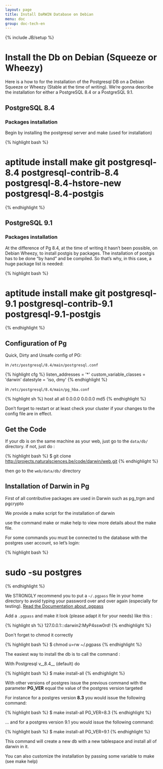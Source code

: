 ```yaml
---
layout: page
title: Install DaRWIN Database on Debian
menu: doc
group: doc-tech-en
---
```

{% include JB/setup %}

Install the Db on Debian (Squeeze or Wheezy)
============================================

Here is a how to for the installation of the Postgresql DB on a Debian
Squeeze or Wheezy (Stable at the time of writing).
We’re gonna describe the installation for either a PostgreSQL 8.4 or a
PostgreSQL 9.1.

PostgreSQL 8.4
--------------

### Packages installation

Begin by installing the postgresql server and make (used for
installation)

{% highlight bash %}
# aptitude install  make git postgresql-8.4 postgresql-contrib-8.4 postgresql-8.4-hstore-new postgresql-8.4-postgis
{% endhighlight %}

PostgreSQL 9.1
--------------

### Packages installation

At the difference of Pg 8.4, at the time of writing it hasn’t been
possible, on Debian Wheezy, to install postgis by packages. The
installation of postgis has to be done “by hand” and be compiled.
So that’s why, in this case, a huge package list is needed:

{% highlight bash %}
# aptitude install  make git postgresql-9.1 postgresql-contrib-9.1 postgresql-9.1-postgis
{% endhighlight %}



Configuration of Pg
-------------------

Quick, Dirty and Unsafe config of PG:

in `/etc/postgresql/8.4/main/postgresql.conf`


{% highlight cfg %}
 listen_addresses = '*'
 custom_variable_classes = 'darwin'
 datestyle = 'iso, dmy'
{% endhighlight %}

in `/etc/postgresql/8.4/main/pg_hba.conf`

{% highlight sh %}
  host all all 0.0.0.0 0.0.0.0 md5
{% endhighlight %}

Don’t forget to restart or at least check your cluster if your changes
to the config file are in effect.

Get the Code
-------------------


If your db is on the same machine as your web, just go to the  `data/db/` directory.
if not, just do :

{% highlight bash %}
 $ git clone http://projects.naturalsciences.be/code/darwin/web.git
{% endhighlight %}

then go to the `web/data/db/` directory

Installation of Darwin in Pg
----------------------------

First of all contributive packages are used in Darwin such as pg_trgm
and pgcrypto

We provide a make script for the installation of darwin

use the command make or make help to view more details about the make
file.

For some commands you must be connected to the database with the
postgres user account, so let’s login:

{% highlight bash %}
 # sudo -su postgres
{% endhighlight %}


We STRONGLY recommend you to put a `~/.pgpass` file in your home
directory to avoid typing your password over and over again (especially
for testing). [Read the Documentation about .pgpass](http://www.postgresql.org/docs/8.4/interactive/libpq-pgpass.html)

Add a `.pgpass` and make it look (please adapt it for your needs) like this :

{% highlight sh %}
 127.0.0.1:*:*:darwin2:MyP4ssw0rd!
{% endhighlight %}

 Don't forget to chmod it correctly

{% highlight bash %}
 $ chmod u=rw ~/.pgpass
{% endhighlight %}

The easiest way to install the db is to call the command :

With Postgresql  v__8.4__ (default) do

{% highlight bash %}
$ make install-all
{% endhighlight %}

With other versions of postgres issue the previous command with the
parameter __PG_VER__ equal the value of the postgres version targeted

For instance for a postgres version __8.3__ you would issue the following
command:

{% highlight bash %}
$ make install-all PG_VER=8.3
{% endhighlight %}

… and for a postgres version 9.1 you would issue the following command:

{% highlight bash %}
$ make install-all PG_VER=9.1
{% endhighlight %}

This command will create a new db with a new tablespace and install all
of darwin in it.

You can also customize the installation by passing some variable to make
(see make help)


